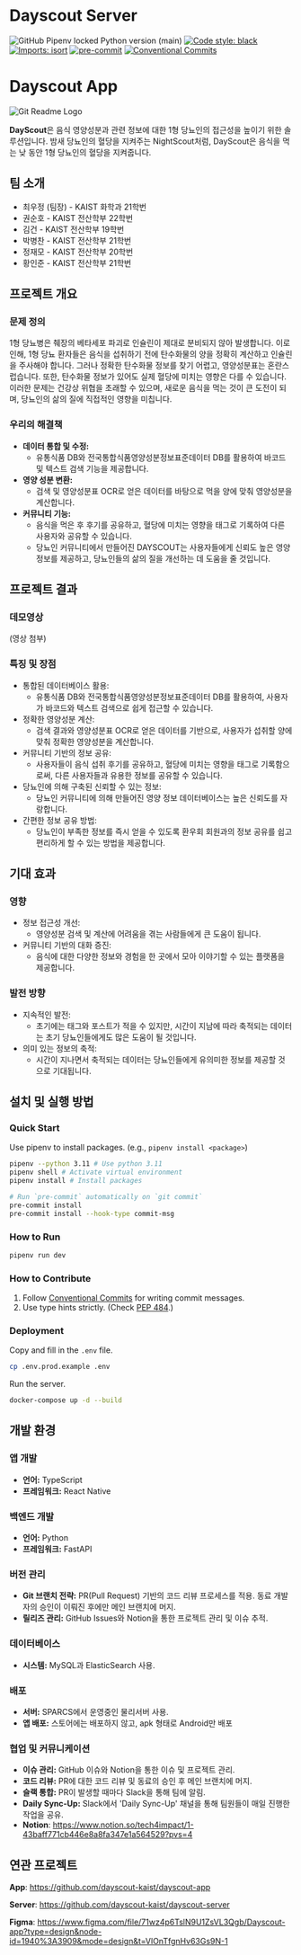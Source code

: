 # Dayscout Server

![GitHub Pipenv locked Python version (main)][badge/python-version]
[![Code style: black][badge/black]][repo/black]
[![Imports: isort][badge/isort]][isort]
[![pre-commit][badge/pre-commit]][repo/pre-commit]
[![Conventional Commits][badge/conventional-commits]][conventional-commits]

# Dayscout App
![Git Readme Logo](https://github.com/dayscout-kaist/dayscout-app/assets/77543364/779b40b5-37b8-4137-acf9-ac9414c489ea)

**DayScout**은 음식 영양성분과 관련 정보에 대한 1형 당뇨인의 접근성을 높이기 위한 솔루션입니다. 밤새 당뇨인의 혈당을 지켜주는 NightScout처럼, DayScout은 음식을 먹는 낮 동안 1형 당뇨인의 혈당을 지켜줍니다. 

## **팀 소개**

- 최우정 (팀장) - KAIST 화학과 21학번
- 권순호 - KAIST 전산학부 22학번
- 김건 - KAIST 전산학부 19학번
- 박병찬 - KAIST 전산학부 21학번
- 정재모 - KAIST 전산학부 20학번
- 황인준 - KAIST 전산학부 21학번

## 프로젝트 개요

### **문제 정의**

1형 당뇨병은 췌장의 베타세포 파괴로 인슐린이 제대로 분비되지 않아 발생합니다. 이로 인해, 1형 당뇨 환자들은 음식을 섭취하기 전에 탄수화물의 양을 정확히 계산하고 인슐린을 주사해야 합니다. 그러나 정확한 탄수화물 정보를 찾기 어렵고, 영양성분표는 혼란스럽습니다. 또한, 탄수화물 정보가 있어도 실제 혈당에 미치는 영향은 다를 수 있습니다. 이러한 문제는 건강상 위협을 초래할 수 있으며, 새로운 음식을 먹는 것이 큰 도전이 되며, 당뇨인의 삶의 질에 직접적인 영향을 미칩니다.

### **우리의 해결책**

- **데이터 통합 및 수정:**
    - 유통식품 DB와 전국통합식품영양성분정보표준데이터 DB를 활용하여 바코드 및 텍스트 검색 기능을 제공합니다.
- **영양 성분 변환:**
    - 검색 및 영양성분표 OCR로 얻은 데이터를 바탕으로 먹을 양에 맞춰 영양성분을 계산합니다.
- **커뮤니티 기능:**
    - 음식을 먹은 후 후기를 공유하고, 혈당에 미치는 영향을 태그로 기록하여 다른 사용자와 공유할 수 있습니다.
    - 당뇨인 커뮤니티에서 만들어진 DAYSCOUT는 사용자들에게 신뢰도 높은 영양 정보를 제공하고, 당뇨인들의 삶의 질을 개선하는 데 도움을 줄 것입니다.

## 프로젝트 결과

### 데모영상

(영상 첨부)

### 특징 및 장점
- 통합된 데이터베이스 활용:
    - 유통식품 DB와 전국통합식품영양성분정보표준데이터 DB를 활용하여, 사용자가 바코드와 텍스트 검색으로 쉽게 접근할 수 있습니다.
- 정확한 영양성분 계산:
    - 검색 결과와 영양성분표 OCR로 얻은 데이터를 기반으로, 사용자가 섭취할 양에 맞춰 정확한 영양성분을 계산합니다.
- 커뮤니티 기반의 정보 공유:
    - 사용자들이 음식 섭취 후기를 공유하고, 혈당에 미치는 영향을 태그로 기록함으로써, 다른 사용자들과 유용한 정보를 공유할 수 있습니다.
- 당뇨인에 의해 구축된 신뢰할 수 있는 정보:
    - 당뇨인 커뮤니티에 의해 만들어진 영양 정보 데이터베이스는 높은 신뢰도를 자랑합니다.
- 간편한 정보 공유 방법:
    - 당뇨인이 부족한 정보를 즉시 얻을 수 있도록 환우회 회원과의 정보 공유를 쉽고 편리하게 할 수 있는 방법을 제공합니다.

## 기대 효과

### 영향
- 정보 접근성 개선:
    - 영양성분 검색 및 계산에 어려움을 겪는 사람들에게 큰 도움이 됩니다.
- 커뮤니티 기반의 대화 증진:
    - 음식에 대한 다양한 정보와 경험을 한 곳에서 모아 이야기할 수 있는 플랫폼을 제공합니다.

### 발전 방향
- 지속적인 발전:
    - 초기에는 태그와 포스트가 적을 수 있지만, 시간이 지남에 따라 축적되는 데이터는 초기 당뇨인들에게도 많은 도움이 될 것입니다.
- 의미 있는 정보의 축적:
    - 시간이 지나면서 축적되는 데이터는 당뇨인들에게 유의미한 정보를 제공할 것으로 기대됩니다.

## **설치 및 실행 방법**

### Quick Start

Use pipenv to install packages. (e.g., `pipenv install <package>`)

```bash
pipenv --python 3.11 # Use python 3.11
pipenv shell # Activate virtual environment
pipenv install # Install packages

# Run `pre-commit` automatically on `git commit`
pre-commit install
pre-commit install --hook-type commit-msg
```

### How to Run

```bash
pipenv run dev
```

### How to Contribute

1. Follow [Conventional Commits][conventional-commits] for writing commit messages.
2. Use type hints strictly. (Check [PEP 484][pep-484].)

[badge/python-version]: https://img.shields.io/github/pipenv/locked/python-version/dayscout-kaist/dayscout-server/main
[badge/black]: https://img.shields.io/badge/code%20style-black-000000
[badge/isort]: https://img.shields.io/badge/%20imports-isort-%231674b1?labelColor=ef8336
[badge/pre-commit]: https://img.shields.io/badge/pre--commit-enabled-brightgreen?logo=pre-commit
[badge/conventional-commits]: https://img.shields.io/badge/Conventional%20Commits-1.0.0-%23FE5196?logo=conventionalcommits&logoColor=white
[isort]: https://pycqa.github.io/isort
[conventional-commits]: https://conventionalcommits.org
[pep-484]: https://peps.python.org/pep-0484/
[repo/black]: https://github.com/psf/black
[repo/pre-commit]: https://github.com/pre-commit/pre-commit

### Deployment

Copy and fill in the `.env` file.

```bash
cp .env.prod.example .env
```

Run the server.

```bash
docker-compose up -d --build
```

## **개발 환경**

### **앱 개발**

- **언어:** TypeScript
- **프레임워크:** React Native

### **백엔드 개발**

- **언어:** Python
- **프레임워크:** FastAPI

### **버전 관리**

- **Git 브랜치 전략:** PR(Pull Request) 기반의 코드 리뷰 프로세스를 적용. 동료 개발자의 승인이 이뤄진 후에만 메인 브랜치에 머지.
- **릴리즈 관리:** GitHub Issues와 Notion을 통한 프로젝트 관리 및 이슈 추적.

### **데이터베이스**

- **시스템:** MySQL과 ElasticSearch 사용.

### **배포**

- **서버:** SPARCS에서 운영중인 물리서버 사용.
- **앱 배포:** 스토어에는 배포하지 않고, apk 형태로 Android만 배포

### **협업 및 커뮤니케이션**

- **이슈 관리:** GitHub 이슈와 Notion을 통한 이슈 및 프로젝트 관리.
- **코드 리뷰:** PR에 대한 코드 리뷰 및 동료의 승인 후 메인 브랜치에 머지.
- **슬랙 통합:** PR이 발생할 때마다 Slack을 통해 팀에 알림.
- **Daily Sync-Up:** Slack에서 'Daily Sync-Up' 채널을 통해 팀원들이 매일 진행한 작업을 공유.
- **Notion**: https://www.notion.so/tech4impact/1-43baff771cb446e8a8fa347e1a564529?pvs=4

## **연관 프로젝트**

**App**: https://github.com/dayscout-kaist/dayscout-app

**Server**: https://github.com/dayscout-kaist/dayscout-server

**Figma**: https://www.figma.com/file/71wz4p6TslN9U1ZsVL3Qgb/Dayscout-app?type=design&node-id=1940%3A3909&mode=design&t=VlOnTfgnHv63Gs9N-1
